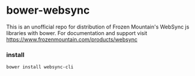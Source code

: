 # bower-websync
This is an unofficial repo for distribution of Frozen Mountain's WebSync js libraries with bower. For documentation and support visit https://www.frozenmountain.com/products/websync

### install
```shell
bower install websync-cli
```